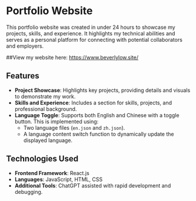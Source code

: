 # Portfolio Website

This portfolio website was created in under 24 hours to showcase my projects, skills, and experience. It highlights my technical abilities and serves as a personal platform for connecting with potential collaborators and employers.

##View my website here: https://www.beverlylow.site/

## Features

- **Project Showcase**: Highlights key projects, providing details and visuals to demonstrate my work.
- **Skills and Experience**: Includes a section for skills, projects, and professional background.
- **Language Toggle**: Supports both English and Chinese with a toggle button. This is implemented using:
  - Two language files (`en.json` and `zh.json`).
  - A language content switch function to dynamically update the displayed language.

## Technologies Used

- **Frontend Framework**: React.js
- **Languages**: JavaScript, HTML, CSS
- **Additional Tools**: ChatGPT assisted with rapid development and debugging.
